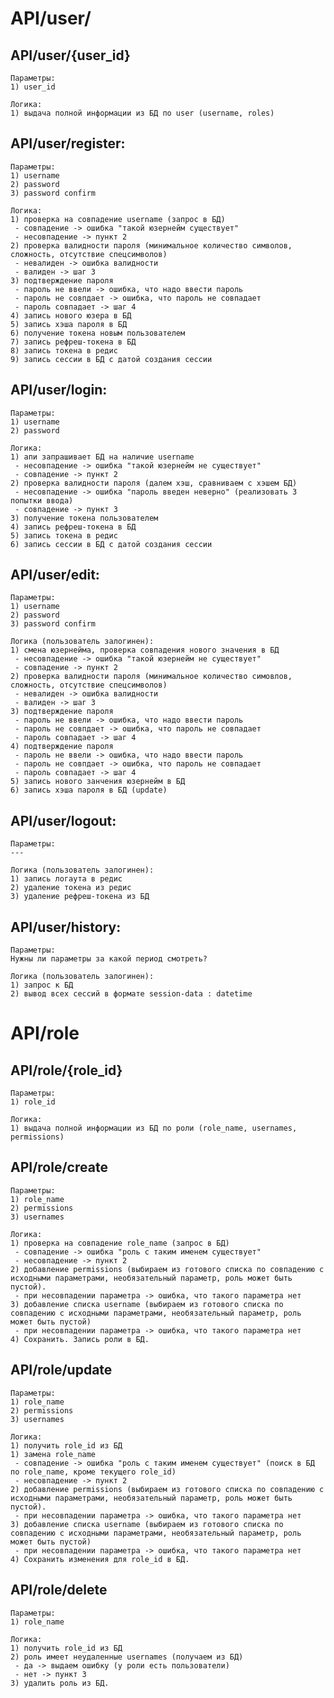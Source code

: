 
# API/user/

## API/user/{user_id}

	Параметры:
	1) user_id

	Логика:
	1) выдача полной информации из БД по user (username, roles)

## API/user/register:

	Параметры:
	1) username
	2) password
	3) password confirm

	Логика:
	1) проверка на совпадение username (запрос в БД)
	 - совпадение -> ошибка "такой юзернейм существует"
	 - несовпадение -> пункт 2
	2) проверка валидности пароля (минимальное количество символов, сложность, отсутствие спецсимволов)
	 - невалиден -> ошибка валидности
	 - валиден -> шаг 3
	3) подтверждение пароля
	 - пароль не ввели -> ошибка, что надо ввести пароль
	 - пароль не совпдает -> ошибка, что пароль не совпадает
	 - пароль совпадает -> шаг 4
	4) запись нового юзера в БД
	5) запись хэша пароля в БД
	6) получение токена новым пользователем
	7) запись рефреш-токена в БД
	8) запись токена в редис
	9) запись сессии в БД с датой создания сессии

## API/user/login:

	Параметры:
	1) username
	2) password

	Логика:
	1) апи запрашивает БД на наличие username
	 - несовпадение -> ошибка "такой юзернейм не существует"
	 - совпадение -> пункт 2
	2) проверка валидности пароля (далем хэш, сравниваем с хэшем БД)
	 - несовпадение -> ошибка "пароль введен неверно" (реализовать 3 попытки ввода)
	 - совпадение -> пункт 3
	3) получение токена пользователем
	4) запись рефреш-токена в БД
	5) запись токена в редис
	6) запись сессии в БД с датой создания сессии

## API/user/edit:

	Параметры:
	1) username
	2) password
	3) password confirm

	Логика (пользователь залогинен):
	1) смена юзернейма, проверка совпадения нового значения в БД
	 - несовпадение -> ошибка "такой юзернейм не существует"
	 - совпадение -> пункт 2
	2) проверка валидности пароля (минимальное количество симовлов, сложность, отсутствие спецсимволов)
	 - невалиден -> ошибка валидности
	 - валиден -> шаг 3
	3) подтверждение пароля
	 - пароль не ввели -> ошибка, что надо ввести пароль
	 - пароль не совпдает -> ошибка, что пароль не совпадает
	 - пароль совпадает -> шаг 4
	4) подтверждение пароля
	 - пароль не ввели -> ошибка, что надо ввести пароль
	 - пароль не совпдает -> ошибка, что пароль не совпадает
	 - пароль совпадает -> шаг 4
	5) запись нового занчения юзернейм в БД
	6) запись хэша пароля в БД (update)

## API/user/logout:

	Параметры:
	---

	Логика (пользователь залогинен):
	1) запись логаута в редис
	2) удаление токена из редис
	3) удаление рефреш-токена из БД

## API/user/history:

	Параметры:
	Нужны ли параметры за какой период смотреть?

	Логика (пользователь залогинен):
	1) запрос к БД
	2) вывод всех сессий в формате session-data : datetime

# API/role

## API/role/{role_id}

	Параметры:
	1) role_id

	Логика:
	1) выдача полной информации из БД по роли (role_name, usernames, permissions)


## API/role/create

	Параметры:
	1) role_name
	2) permissions
	3) usernames

	Логика:
	1) проверка на совпадение role_name (запрос в БД)
	 - совпадение -> ошибка "роль с таким именем существует"
	 - несовпадение -> пункт 2
	2) добавление permissions (выбираем из готового списка по совпадению с исходными параметрами, необязательный параметр, роль может быть пустой). 
	 - при несовпадении параметра -> ошибка, что такого параметра нет
	3) добавление списка username (выбираем из готового списка по совпадению с исходными параметрами, необязательный параметр, роль может быть пустой)
	 - при несовпадении параметра -> ошибка, что такого параметра нет
	4) Сохранить. Запись роли в БД.

## API/role/update

	Параметры:
	1) role_name
	2) permissions
	3) usernames

	Логика:
	1) получить role_id из БД
	1) замена role_name
	 - совпадение -> ошибка "роль с таким именем существует" (поиск в БД по role_name, кроме текущего role_id)
	 - несовпадение -> пункт 2
	2) добавление permissions (выбираем из готового списка по совпадению с исходными параметрами, необязательный параметр, роль может быть пустой). 
	 - при несовпадении параметра -> ошибка, что такого параметра нет
	3) добавление списка username (выбираем из готового списка по совпадению с исходными параметрами, необязательный параметр, роль может быть пустой)
	 - при несовпадении параметра -> ошибка, что такого параметра нет
	4) Сохранить изменения для role_id в БД.

## API/role/delete

	Параметры:
	1) role_name

	Логика:
	1) получить role_id из БД
	2) роль имеет неудаленные usernames (получаем из БД)
	 - да -> выдаем ошибку (у роли есть пользователи)
	 - нет -> пункт 3
	3) удалить роль из БД.
